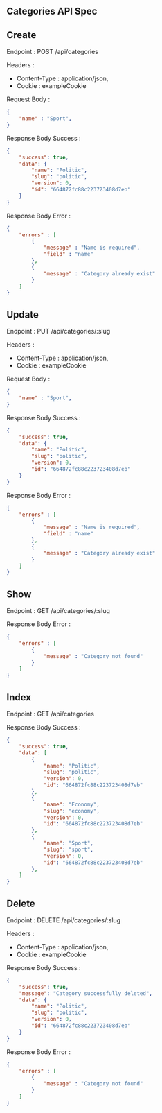 ## Categories API Spec

## Create

Endpoint : POST /api/categories

Headers :
- Content-Type : application/json,
- Cookie : exampleCookie

Request Body : 

```json
{
    "name" : "Sport",
}
```

Response Body Success : 

```json
{
    "success": true,
    "data": {
        "name": "Politic",
        "slug": "politic",
        "version": 0,
        "id": "664872fc88c223723408d7eb"
    }
}
```

Response Body Error : 

```json
{
    "errors" : [
        {
            "message" : "Name is required",
            "field" : "name"
        },
        {
            "message" : "Category already exist"
        }
    ]
}
```

## Update

Endpoint : PUT /api/categories/:slug

Headers :
- Content-Type : application/json,
- Cookie : exampleCookie

Request Body : 

```json
{
    "name" : "Sport",
}
```

Response Body Success : 

```json
{
    "success": true,
    "data": {
        "name": "Politic",
        "slug": "politic",
        "version": 0,
        "id": "664872fc88c223723408d7eb"
    }
}
```

Response Body Error : 

```json
{
    "errors" : [
        {
            "message" : "Name is required",
            "field" : "name"
        },
        {
            "message" : "Category already exist"
        }
    ]
}
```

## Show

Endpoint : GET /api/categories/:slug

Response Body Error : 

```json
{
    "errors" : [
        {
            "message" : "Category not found"
        }
    ]
}
```

## Index

Endpoint : GET /api/categories

Response Body Success : 

```json
{
    "success": true,
    "data": [
        {
            "name": "Politic",
            "slug": "politic",
            "version": 0,
            "id": "664872fc88c223723408d7eb"
        },
        {
            "name": "Economy",
            "slug": "economy",
            "version": 0,
            "id": "664872fc88c223723408d7eb"
        },
        {
            "name": "Sport",
            "slug": "sport",
            "version": 0,
            "id": "664872fc88c223723408d7eb"
        },
    ]
}
```

## Delete

Endpoint : DELETE /api/categories/:slug

Headers :
- Content-Type : application/json,
- Cookie : exampleCookie

Response Body Success : 

```json
{
    "success": true,
    "message": "Category successfully deleted",
    "data": {
        "name": "Politic",
        "slug": "politic",
        "version": 0,
        "id": "664872fc88c223723408d7eb"
    }
}
```

Response Body Error : 

```json
{
    "errors" : [
        {
            "message" : "Category not found"
        }
    ]
}
```
